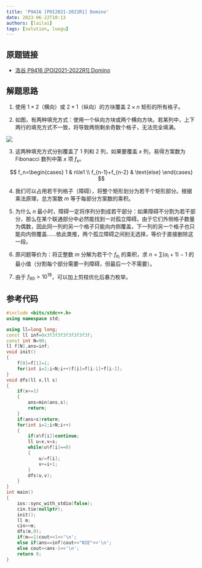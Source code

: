 ```yaml
---
title: 'P9416 [POI2021-2022R1] Domino'
date: 2023-06-22T10:13
authors: [lailai]
tags: [solution, luogu]
---
```


## 原题链接

- [洛谷 P9416 [POI2021-2022R1] Domino](https://www.luogu.com.cn/problem/P9416)

<!-- truncate -->

## 解题思路

1. 使用 $1\times 2$（横向）或 $2\times 1$（纵向）的方块覆盖 $2\times n$ 矩形的所有格子。

2. 如图，有两种填充方式：使用一个纵向方块或两个横向方块。若某列中，上下两行的填充方式不一致，将导致两侧剩余奇数个格子，无法完全填满。

![](https://cdn.luogu.com.cn/upload/image_hosting/zq5llgsq.png)

3. 这两种填充方式分别覆盖了 $1$ 列和 $2$ 列，如果要覆盖 $x$ 列，易得方案数为 Fibonacci 数列中第 $x$ 项 $f_x$。

$$
f_n=\begin{cases}
  1 & n\le1 \\
  f_{n-1}+f_{n-2} & \text{else}
\end{cases}
$$

4. 我们可以占用若干列格子（障碍），将整个矩形划分为若干个矩形部分。根据乘法原理，总方案数 $m$ 等于每部分方案数的乘积。

5. 为什么 $n$ 最小时，障碍一定将序列分割成若干部分：如果障碍不分割为若干部分，那么在某个联通部分中必然能找到一对孤立障碍。由于它们外侧格子数量为偶数，因此同一列的另一个格子只能向内侧覆盖，下一列的另一个格子也只能向内侧覆盖……依此类推，两个孤立障碍之间别无选择，等价于直接删除这一段。

6. 原问题等价为：将正整数 $m$ 分解为若干个 $f_{a_i}$ 的乘积，求 $n=\sum(a_i+1)-1$ 的最小值（分割每个部分需要一列障碍，但最后一个不需要）。

7. 由于 $f_{90}>10^{18}$，可以加上剪枝优化后暴力枚举。

## 参考代码

```cpp
#include <bits/stdc++.h>
using namespace std;

using ll=long long;
const ll inf=0x3f3f3f3f3f3f3f3f;
const int N=90;
ll f[N],ans=inf;
void init()
{
	f[0]=f[1]=1;
	for(int i=2;i<N;i++)f[i]=f[i-1]+f[i-2];
}
void dfs(ll x,ll s)
{
	if(x<=1)
	{
		ans=min(ans,s);
		return;
	}
	if(ans<s)return;
	for(int i=2;i<N;i++)
	{
		if(x%f[i])continue;
		ll u=x,v=s;
		while(u%f[i]==0)
		{
			u/=f[i];
			v+=i+1;
		}
		dfs(u,v);
	}
}
int main()
{
	ios::sync_with_stdio(false);
	cin.tie(nullptr);
	init();
	ll m;
	cin>>m;
	dfs(m,0);
	if(m==1)cout<<1<<'\n';
	else if(ans==inf)cout<<"NIE"<<'\n';
	else cout<<ans-1<<'\n';
	return 0;
}
```
